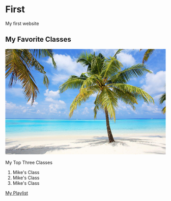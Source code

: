# First
My first website

## My Favorite Classes
![alt text](palm-trees-on-the-tropical-beach-of-skynesher.jpg)

My Top Three Classes
1. Mike's Class
2. Mike's Class
3. Mike's Class

[My Playlist](https://www.youtube.com/)
